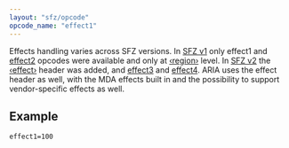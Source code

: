 ```yaml
---
layout: "sfz/opcode"
opcode_name: "effect1"
---
```


Effects handling varies across SFZ versions. In [SFZ v1](/misc/sfz1) only effect1
and [effect2](effect2) opcodes were available and only at [‹region›](/headers/region) level.
In [SFZ v2](/misc/sfz2) the [‹effect›](/headers/effect) header was added, and [effect3](effect3) and
[effect4](effect4). ARIA uses the effect header as well, with the MDA effects built in and
the possibility to support vendor-specific effects as well.

## Example

```
effect1=100
```

